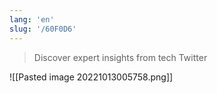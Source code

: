 ```yaml
---
lang: 'en'
slug: '/60F0D6'
---
```


> Discover expert insights from tech Twitter

![[Pasted image 20221013005758.png]]
